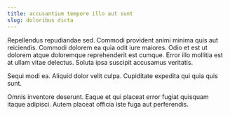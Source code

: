 ```yaml
---
title: accusantium tempore illo aut sunt
slug: doloribus dicta
---
```


Repellendus repudiandae sed. Commodi provident animi minima quis aut reiciendis. Commodi dolorem ea quia odit iure maiores. Odio et est ut dolorem atque doloremque reprehenderit est cumque. Error illo mollitia est at ullam vitae delectus. Soluta ipsa suscipit accusamus veritatis.

Sequi modi ea. Aliquid dolor velit culpa. Cupiditate expedita qui quia quis sunt.

Omnis inventore deserunt. Eaque et qui placeat error fugiat quisquam itaque adipisci. Autem placeat officia iste fuga aut perferendis.
